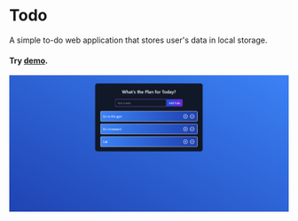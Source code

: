 # Todo

A simple to-do web application that stores user's data in local storage.

#### Try [demo](https://colortodo-react-hzw03frci-mohammad31415.vercel.app/).


![overview](readme/overview.png)